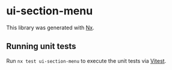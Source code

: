 # ui-section-menu

This library was generated with [Nx](https://nx.dev).

## Running unit tests

Run `nx test ui-section-menu` to execute the unit tests via [Vitest](https://vitest.dev/).
